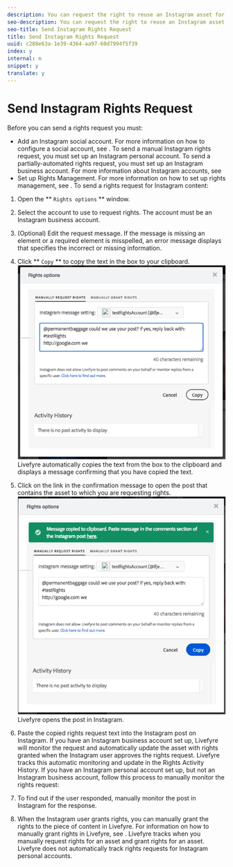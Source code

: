 ```yaml
---
description: You can request the right to reuse an Instagram asset for your commercial purposes using a manual or partially-automated workflow.
seo-description: You can request the right to reuse an Instagram asset for your commercial purposes using a manual or partially-automated workflow.
seo-title: Send Instagram Rights Request
title: Send Instagram Rights Request
uuid: c288e63a-1e39-4364-aa97-60d7994f5f39
index: y
internal: n
snippet: y
translate: y
---
```


# Send Instagram Rights Request

Before you can send a rights request you must:

* Add an Instagram social account. For more information on how to configure a social account, see [](t_configure_social_accout_instagram.md#t_configure_social_accout_instagram). To send a manual Instagram rights request, you must set up an Instagram personal account. To send a partially-automated rights request, you must set up an Instagram business account. For more information about Instagram accounts, see [](c_about_instagram_accounts.md#c_about_instagram_accounts)
* Set up Rights Management. For more information on how to set up rights management, see [](c_how_requesting_rights_works.md#c_how_requesting_rights_works).
To send a rights request for Instagram content:

1. Open the ** `Rights options` ** window.
1. Select the account to use to request rights. The account must be an Instagram business account.
1. (Optional) Edit the request message. If the message is missing an element or a required element is misspelled, an error message displays that specifies the incorrect or missing information.
1. Click ** `Copy` ** to copy the text in the box to your clipboard. ![](images/rr_insta_workaround1.png)
   Livefyre automatically copies the text from the box to the clipboard and displays a message confirming that you have copied the text.

1. Click on the link in the confirmation message to open the post that contains the asset to which you are requesting rights. ![](images/rr_insta_workaround2.png)
   Livefyre opens the post in Instagram.

1. Paste the copied rights request text into the Instagram post on Instagram.
If you have an Instagram business account set up, Livefyre will monitor the request and automatically update the asset with rights granted when the Instagram user approves the rights request. Livefyre tracks this automatic monitoring and update in the Rights Activity History.
If you have an Instagram personal account set up, but not an Instagram business account, follow this process to manually monitor the rights request:

1. To find out if the user responded, manually monitor the post in Instagram for the response.
1. When the Instagram user grants rights, you can manually grant the rights to the piece of content in Livefyre. For information on how to manually grant rights in Livefyre, see [](t_manually_grant_the_rights_for_one_or_more_assets.md#t_manually_grant_the_rights_for_one_or_more_assets).
Livefyre tracks when you manually request rights for an asset and grant rights for an asset. Livefyre does not automatically track rights requests for Instagram personal accounts.
